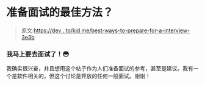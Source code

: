 # 准备面试的最佳方法？

> 原文:[https://dev . to/kid me/best-ways-to-prepare-for-a-interview-3e3b](https://dev.to/kidme/best-ways-to-prepare-for-an-interview-3e3b)

### 我马上要去面试了！😳

我确实很兴奋，并且想用这个帖子作为人们准备面试的参考，甚至是建议。我有一个是软件相关的，但这个讨论是开放的任何一般面试。谢谢！